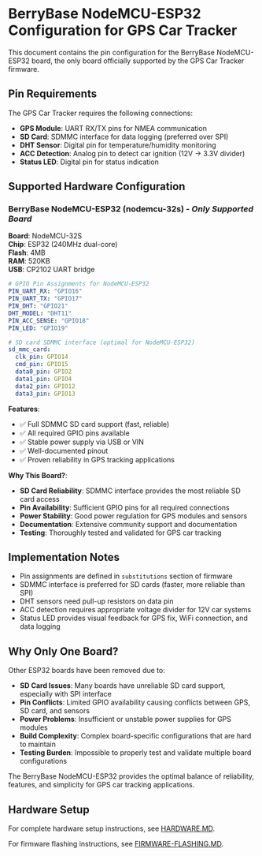 # BerryBase NodeMCU-ESP32 Configuration for GPS Car Tracker

This document contains the pin configuration for the BerryBase NodeMCU-ESP32 board, the only board officially supported by the GPS Car Tracker firmware.

## Pin Requirements

The GPS Car Tracker requires the following connections:

- **GPS Module**: UART RX/TX pins for NMEA communication  
- **SD Card**: SDMMC interface for data logging (preferred over SPI)
- **DHT Sensor**: Digital pin for temperature/humidity monitoring
- **ACC Detection**: Analog pin to detect car ignition (12V → 3.3V divider)
- **Status LED**: Digital pin for status indication

## Supported Hardware Configuration

### **BerryBase NodeMCU-ESP32** (nodemcu-32s) - *Only Supported Board*

**Board**: NodeMCU-32S  
**Chip**: ESP32 (240MHz dual-core)  
**Flash**: 4MB  
**RAM**: 520KB  
**USB**: CP2102 UART bridge  

```yaml
# GPIO Pin Assignments for NodeMCU-ESP32
PIN_UART_RX: "GPIO16"
PIN_UART_TX: "GPIO17" 
PIN_DHT: "GPIO21"
DHT_MODEL: "DHT11"
PIN_ACC_SENSE: "GPIO18"
PIN_LED: "GPIO19"

# SD card SDMMC interface (optimal for NodeMCU-ESP32)
sd_mmc_card:
  clk_pin: GPIO14
  cmd_pin: GPIO15
  data0_pin: GPIO2
  data1_pin: GPIO4
  data2_pin: GPIO12
  data3_pin: GPIO13
```

**Features**:
- ✅ Full SDMMC SD card support (fast, reliable)
- ✅ All required GPIO pins available
- ✅ Stable power supply via USB or VIN
- ✅ Well-documented pinout
- ✅ Proven reliability in GPS tracking applications

**Why This Board?**:
- **SD Card Reliability**: SDMMC interface provides the most reliable SD card access
- **Pin Availability**: Sufficient GPIO pins for all required connections  
- **Power Stability**: Good power regulation for GPS modules and sensors
- **Documentation**: Extensive community support and documentation
- **Testing**: Thoroughly tested and validated for GPS car tracking

## Implementation Notes

- Pin assignments are defined in `substitutions` section of firmware
- SDMMC interface is preferred for SD cards (faster, more reliable than SPI)
- DHT sensors need pull-up resistors on data pin
- ACC detection requires appropriate voltage divider for 12V car systems
- Status LED provides visual feedback for GPS fix, WiFi connection, and data logging

## Why Only One Board?

Other ESP32 boards have been removed due to:

- **SD Card Issues**: Many boards have unreliable SD card support, especially with SPI interface
- **Pin Conflicts**: Limited GPIO availability causing conflicts between GPS, SD card, and sensors  
- **Power Problems**: Insufficient or unstable power supplies for GPS modules
- **Build Complexity**: Complex board-specific configurations that are hard to maintain
- **Testing Burden**: Impossible to properly test and validate multiple board configurations

The BerryBase NodeMCU-ESP32 provides the optimal balance of reliability, features, and simplicity for GPS car tracking applications.

## Hardware Setup

For complete hardware setup instructions, see [HARDWARE.MD](HARDWARE.MD).

For firmware flashing instructions, see [FIRMWARE-FLASHING.MD](FIRMWARE-FLASHING.MD).
